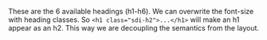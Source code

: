 These are the 6 available headings (h1-h6).
We can overwrite the font-size with heading classes. So `<h1 class="sdi-h2">...</h1>` will make an h1 appear as an h2. This way we are decoupling the semantics from the layout.
